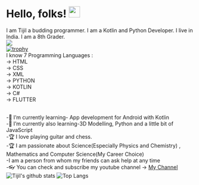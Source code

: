 # Hello, folks! <img src="https://raw.githubusercontent.com/MartinHeinz/MartinHeinz/master/wave.gif" width="30px">
I am Tijil a budding programmer. I am a Kotlin and Python Developer. I live in India. I am a 8th Grader. 
<br> ![](https://komarev.com/ghpvc/?username=Tijil2111&color=green)
<br> [![trophy](https://github-profile-trophy.vercel.app/?username=Tijil2111&theme=onedark)](https://github.com/ryo-ma/github-profile-trophy)
<br>I know 7 Programming Languages :
<br> -> HTML 
<br> -> CSS
<br> -> XML
<br> -> PYTHON
<br> -> KOTLIN
<br> -> C#
<br> -> FLUTTER


<br> -🌱 I’m currently learning- App development for Android with Kotlin 
<br> -🌱 I’m currently also learning-3D Modelling, Python and a little bit of JavaScript 
<br> -🏆 I love playing guitar and chess. 
<br> -🏆 I am passionate about Science(Especially Physics and Chemistry) , Mathematics and Computer Science(My Career Choice)
<br> -I am a person  from whom my friends can ask help at any time 
<br> -👓 You can check and subscribe my youtube channel -> <a href="https://www.youtube.com/channel/UC-BQdiPl1XQFxdzq63S4v6Q"> My Channel </a>
<br> ![Tijil's github stats](https://github-readme-stats.vercel.app/api?username=Tijil2111&show_icons=true&theme=onedark) ![Top Langs](https://github-readme-stats.vercel.app/api/top-langs/?username=Tijil2111&layout=compact&theme=onedark)






<!--
**Tijil2111/Tijil2111** is a ✨ _special_ ✨ repository because its `README.md` (this file) appears on your GitHub profile.

Here are some ideas to get you started:

- 🔭 I’m currently working on ...
- 🌱 I’m currently learning ...
- 👯 I’m looking to collaborate on ...
- 🤔 I’m looking for help with ...
- 💬 Ask me about ...
- 📫 How to reach me: ...
- 😄 Pronouns: ...
- ⚡ Fun fact: ...
-->
